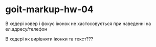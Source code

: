 # goit-markup-hw-04

В хедері ховер і фокус іконок не хастосовується при наведенні на
ел.адресу/телефон

В хедері як вирівняти іконки та текст???
